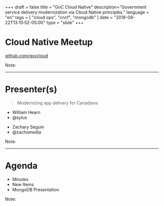 +++
draft = false
title = "GoC Cloud Native"
description="Government service delivery modernization via Cloud Native principles."
language = "en"
tags = [
    "cloud ops",
    "cncf",
    "mongodb"
]
date = "2018-08-22T13:10:52-05:00"
type = "slide"
+++

<!-- .slide: id="intro" data-transition="concave" -->

# Cloud Native Meetup

[github.com/govcloud](https://github.com/govcloud) <i class="fa fa-download"></i></li>

Note:

---

<!-- .slide: id="presenters" data-transition="concave" -->

# Presenter(s)

> Modernizing app delivery for Canadians

<div class="col-xs-6 col-sm-6 col-md-6">

<ul class="list-unstyled">
<li>William Hearn</li>
<li>@sylus <i class="fa fa-github"></i></li>
</div>

<div class="col-xs-6 col-sm-6 col-md-6">
<ul class="list-unstyled">
<li>Zachary Seguin</li>
<li>@zachomedia <i class="fa fa-github"></i></li>
</div>

Note:

---

<!-- .slide: id="agenda" data-transition="concave" -->

# Agenda

* Minutes
* New Items
* MongoDB Presentation

Note:
